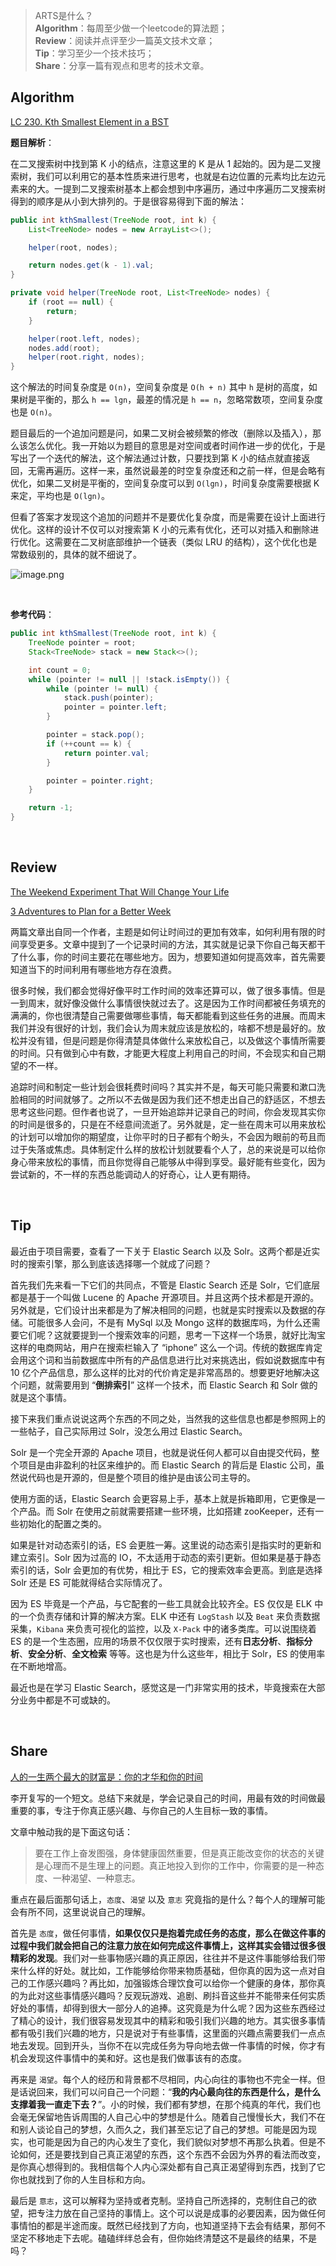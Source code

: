 > ARTS是什么？<br>
> **Algorithm**：每周至少做一个leetcode的算法题；<br>
> **Review**：阅读并点评至少一篇英文技术文章；<br>
> **Tip**：学习至少一个技术技巧；<br>
> **Share**：分享一篇有观点和思考的技术文章。

## Algorithm

[LC 230. Kth Smallest Element in a BST](https://leetcode.com/problems/kth-smallest-element-in-a-bst/)

**题目解析**：

在二叉搜索树中找到第 K 小的结点，注意这里的 K 是从 1 起始的。因为是二叉搜索树，我们可以利用它的基本性质来进行思考，也就是右边位置的元素均比左边元素来的大。一提到二叉搜索树基本上都会想到中序遍历，通过中序遍历二叉搜索树得到的顺序是从小到大排列的。于是很容易得到下面的解法：

```java
public int kthSmallest(TreeNode root, int k) {
    List<TreeNode> nodes = new ArrayList<>();

    helper(root, nodes);

    return nodes.get(k - 1).val;
}

private void helper(TreeNode root, List<TreeNode> nodes) {
    if (root == null) {
        return;
    }

    helper(root.left, nodes);
    nodes.add(root);
    helper(root.right, nodes);
}
```

这个解法的时间复杂度是 `O(n)`，空间复杂度是 `O(h + n)` 其中 `h` 是树的高度，如果树是平衡的，那么 `h == lgn`，最差的情况是 `h == n`，忽略常数项，空间复杂度也是 `O(n)`。

题目最后的一个追加问题是问，如果二叉树会被频繁的修改（删除以及插入），那么该怎么优化。我一开始以为题目的意思是对空间或者时间作进一步的优化，于是写出了一个迭代的解法，这个解法通过计数，只要找到第 K 小的结点就直接返回，无需再遍历。这样一来，虽然说最差的时空复杂度还和之前一样，但是会略有优化，如果二叉树是平衡的，空间复杂度可以到 `O(lgn)`，时间复杂度需要根据 K 来定，平均也是 `O(lgn)`。

但看了答案才发现这个追加的问题并不是要优化复杂度，而是需要在设计上面进行优化。这样的设计不仅可以对搜索第 K 小的元素有优化，还可以对插入和删除进行优化。这需要在二叉树底部维护一个链表（类似 LRU 的结构），这个优化也是常数级别的，具体的就不细说了。


![image.png](https://p1-juejin.byteimg.com/tos-cn-i-k3u1fbpfcp/9c913f4539494e5c9c4b803f92f9013a~tplv-k3u1fbpfcp-watermark.image)

<br>

**参考代码**：
```java
public int kthSmallest(TreeNode root, int k) {
    TreeNode pointer = root;
    Stack<TreeNode> stack = new Stack<>();

    int count = 0;
    while (pointer != null || !stack.isEmpty()) {
        while (pointer != null) {
            stack.push(pointer);
            pointer = pointer.left;
        }

        pointer = stack.pop();
        if (++count == k) {
            return pointer.val;
        }

        pointer = pointer.right;
    }

    return -1;
}
```

<br>

## Review

[The Weekend Experiment That Will Change Your Life](https://forge.medium.com/the-weekend-experiment-that-will-change-your-life-a357562193a2)

[3 Adventures to Plan for a Better Week](https://forge.medium.com/3-adventures-to-plan-for-a-better-week-8107b0266286)

两篇文章出自同一个作者，主题是如何让时间过的更加有效率，如何利用有限的时间享受更多。文章中提到了一个记录时间的方法，其实就是记录下你自己每天都干了什么事，你的时间主要花在哪些地方。因为，想要知道如何提高效率，首先需要知道当下的时间利用有哪些地方存在浪费。

很多时候，我们都会觉得好像平时工作时间的效率还算可以，做了很多事情。但是一到周末，就好像没做什么事情很快就过去了。这是因为工作时间都被任务填充的满满的，你也很清楚自己需要做哪些事情，每天都能看到这些任务的进展。而周末我们并没有很好的计划，我们会认为周末就应该是放松的，啥都不想是最好的。放松并没有错，但是问题是你得清楚具体做什么来放松自己，以及做这个事情所需要的时间。只有做到心中有数，才能更大程度上利用自己的时间，不会现实和自己期望的不一样。

追踪时间和制定一些计划会很耗费时间吗？其实并不是，每天可能只需要和漱口洗脸相同的时间就够了。之所以不去做是因为我们还不想走出自己的舒适区，不想去思考这些问题。但作者也说了，一旦开始追踪并记录自己的时间，你会发现其实你的时间是很多的，只是在不经意间流逝了。另外就是，定一些在周末可以用来放松的计划可以增加你的期望度，让你平时的日子都有个盼头，不会因为眼前的苟且而过于失落或焦虑。具体制定什么样的放松计划就要看个人了，总的来说是可以给你身心带来放松的事情，而且你觉得自己能够从中得到享受。最好能有些变化，因为尝试新的，不一样的东西总能调动人的好奇心，让人更有期待。


<br>

## Tip

最近由于项目需要，查看了一下关于 Elastic Search 以及 Solr。这两个都是近实时的搜索引擎，那么到底该选择哪一个就成了问题？

首先我们先来看一下它们的共同点，不管是 Elastic Search 还是 Solr，它们底层都是基于一个叫做 Lucene 的 Apache 开源项目。并且这两个技术都是开源的。另外就是，它们设计出来都是为了解决相同的问题，也就是实时搜索以及数据的存储。可能很多人会问，不是有 MySql 以及 Mongo 这样的数据库吗，为什么还需要它们呢？这就要提到一个搜索效率的问题，思考一下这样一个场景，就好比淘宝这样的电商网站，用户在搜索栏输入了 “iphone” 这么一个词。传统的数据库肯定会用这个词和当前数据库中所有的产品信息进行比对来挑选出，假如说数据库中有 10 亿个产品信息，那么这样的比对的代价肯定是非常高昂的。想要更好地解决这个问题，就需要用到 “**倒排索引**” 这样一个技术，而 Elastic Search 和 Solr 做的就是这个事情。

接下来我们重点说说这两个东西的不同之处，当然我的这些信息也都是参照网上的一些帖子，自己实际用过 Solr，没怎么用过 Elastic Search。

Solr 是一个完全开源的 Apache 项目，也就是说任何人都可以自由提交代码，整个项目是由非盈利的社区来维护的。而 Elastic Search 的背后是 Elastic 公司，虽然说代码也是开源的，但是整个项目的维护是由该公司主导的。

使用方面的话，Elastic Search 会更容易上手，基本上就是拆箱即用，它更像是一个产品。而 Solr 在使用之前就需要搭建一些环境，比如搭建 zooKeeper，还有一些初始化的配置之类的。

如果是针对动态索引的话，ES 会更胜一筹。这里说的动态索引是指实时的更新和建立索引。Solr 因为过高的 IO，不太适用于动态的索引更新。但如果是基于静态索引的话，Solr 会更加的有优势，相比于 ES，它的搜索效率会更高。到底是选择 Solr 还是 ES 可能就得结合实际情况了。

因为 ES 毕竟是一个产品，与它配套的一些工具就会比较齐全。ES 仅仅是 ELK 中的一个负责存储和计算的解决方案。ELK 中还有 `LogStash` 以及 `Beat` 来负责数据采集，`Kibana` 来负责可视化的监控，以及 `X-Pack` 中的诸多类库。可以说围绕着 ES 的是一个生态圈，应用的场景不仅仅限于实时搜索，还有**日志分析**、**指标分析**、**安全分析**、**全文检索** 等等。这也是为什么这些年，相比于 Solr，ES 的使用率在不断地增高。

最近也是在学习 Elastic Search，感觉这是一门非常实用的技术，毕竟搜索在大部分业务中都是不可或缺的。


<br>

## Share

[人的一生两个最大的财富是：你的才华和你的时间](http://www.xuexili.com/shijianguanli/1126.html)

李开复写的一个短文。总结下来就是，学会记录自己的时间，用最有效的时间做最重要的事，专注于你真正感兴趣、与你自己的人生目标一致的事情。

文章中触动我的是下面这句话：

> 要在工作上奋发图强，身体健康固然重要，但是真正能改变你的状态的关键是心理而不是生理上的问题。真正地投入到你的工作中，你需要的是一种态度、一种渴望、一种意志。

重点在最后面那句话上，`态度`、`渴望` 以及 `意志` 究竟指的是什么？每个人的理解可能会有所不同，这里说说自己的理解。

首先是 `态度`，做任何事情，**如果仅仅只是抱着完成任务的态度，那么在做这件事的过程中我们就会把自己的注意力放在如何完成这件事情上，这样其实会错过很多很精彩的发现**。我们对一些事物感兴趣的真正原因，往往并不是这件事能够给我们带来什么样的好处。就比如，工作能够给你带来物质基础，但你真的因为这一点对自己的工作感兴趣吗？再比如，加强锻炼合理饮食可以给你一个健康的身体，那你真的为此对这些事情感兴趣吗？反观玩游戏、追剧、刷抖音这些并不能带来任何实质好处的事情，却得到很大一部分人的追捧。这究竟是为什么呢？因为这些东西经过了精心的设计，我们很容易发现其中的精彩和吸引我们兴趣的地方。其实很多事情都有吸引我们兴趣的地方，只是说对于有些事情，这里面的兴趣点需要我们一点点地去发现。回到开头，当你不在以完成任务为导向地去做一件事情的时候，你才有机会发现这件事情中的美和好。这也是我们做事该有的态度。

再来是 `渴望`。每个人的经历和背景都不尽相同，内心向往的事物也不完全一样。但是话说回来，我们可以问自己一个问题：“**我的内心最向往的东西是什么，是什么支撑着我一直走下去？**”。小的时候，我们都有梦想，在那个纯真的年代，我们也会毫无保留地告诉周围的人自己心中的梦想是什么。随着自己慢慢长大，我们不在和别人谈论自己的梦想，久而久之，我们甚至忘记了自己的梦想。可能是因为现实，也可能是因为自己的内心发生了变化，我们貌似对梦想不再那么执着。但是不论如何，还是要找到自己真正渴望的东西，这个东西不会因为外界的看法而改变，是你真心想得到的。我相信每个人内心深处都有自己真正渴望得到东西，找到了它你也就找到了你的人生目标和方向。

最后是 `意志`，这可以解释为坚持或者克制。坚持自己所选择的，克制住自己的欲望，把专注力放在自己坚持的事情上。这个可以说是成事的必要因素，因为做任何事情怕的都是半途而废。既然已经找到了方向，也知道坚持下去会有结果，那何不坚定不移地走下去呢。磕磕绊绊总会有，但你始终清楚这不是最终的结果，不是吗？

